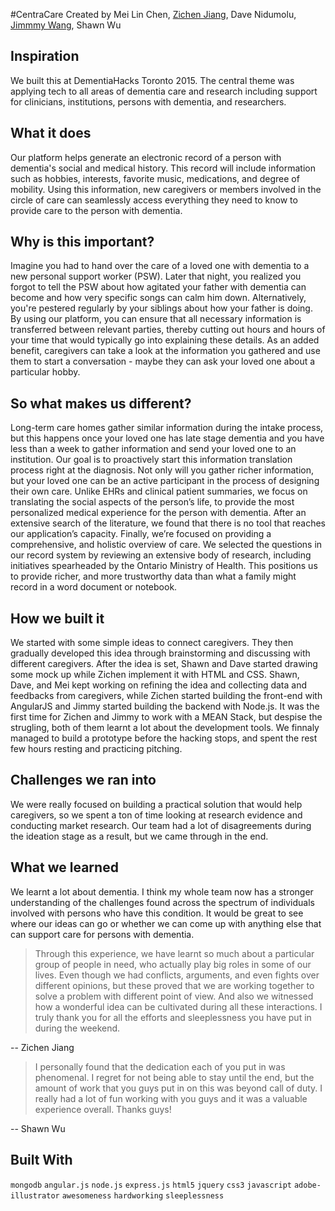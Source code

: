 #CentraCare
Created by Mei Lin Chen, [Zichen Jiang](http://alicj.github.io), Dave Nidumolu, [Jimmmy Wang](http://jimicy.com), Shawn Wu

Inspiration
--
We built this at DementiaHacks Toronto 2015. The central theme was applying tech to all areas of dementia care and research including support for clinicians, institutions, persons with dementia, and researchers.

What it does
--
Our platform helps generate an electronic record of a person with dementia's social and medical history. This record will include information such as hobbies, interests, favorite music, medications, and degree of mobility. Using this information, new caregivers or members involved in the circle of care can seamlessly access everything they need to know to provide care to the person with dementia.

Why is this important?
--
Imagine you had to hand over the care of a loved one with dementia to a new personal support worker (PSW). Later that night, you realized you forgot to tell the PSW about how agitated your father with dementia can become and how very specific songs can calm him down. Alternatively, you're pestered regularly by your siblings about how your father is doing. By using our platform, you can ensure that all necessary information is transferred between relevant parties, thereby cutting out hours and hours of your time that would typically go into explaining these details. As an added benefit, caregivers can take a look at the information you gathered and use them to start a conversation - maybe they can ask your loved one about a particular hobby.

So what makes us different?
--
Long-term care homes gather similar information during the intake process, but this happens once your loved one has late stage dementia and you have less than a week to gather information and send your loved one to an institution. Our goal is to proactively start this information translation process right at the diagnosis. Not only will you gather richer information, but your loved one can be an active participant in the process of designing their own care. Unlike EHRs and clinical patient summaries, we focus on translating the social aspects of the person’s life, to provide the most personalized medical experience for the person with dementia. After an extensive search of the literature, we found that there is no tool that reaches our application’s capacity. Finally, we’re focused on providing a comprehensive, and holistic overview of care. We selected the questions in our record system by reviewing an extensive body of research, including initiatives spearheaded by the Ontario Ministry of Health. This positions us to provide richer, and more trustworthy data than what a family might record in a word document or notebook.

How we built it
--
We started with some simple ideas to connect caregivers. They then gradually developed this idea through brainstorming and discussing with different caregivers. After the idea is set, Shawn and Dave started drawing some mock up while Zichen implement it with HTML and CSS. Shawn, Dave, and Mei kept working on refining the idea and collecting data and feedbacks from caregivers, while Zichen started building the front-end with AngularJS and Jimmy started building the backend with Node.js. It was the first time for Zichen and Jimmy to work with a MEAN Stack, but despise the strugling, both of them learnt a lot about the development tools. We finnaly managed to build a prototype before the hacking stops, and spent the rest few hours resting and practicing pitching.

Challenges we ran into
--
We were really focused on building a practical solution that would help caregivers, so we spent a ton of time looking at research evidence and conducting market research. Our team had a lot of disagreements during the ideation stage as a result, but we came through in the end.

What we learned
--
We learnt a lot about dementia. I think my whole team now has a stronger understanding of the challenges found across the spectrum of individuals involved with persons who have this condition. It would be great to see where our ideas can go or whether we can come up with anything else that can support care for persons with dementia.

>Through this experience, we have learnt so much about a particular group of people in need, who actually play big roles in some of our lives. Even though we had conflicts, arguments, and even fights over different opinions, but these proved that we are working together to solve a problem with different point of view. And also we witnessed how a wonderful idea can be cultivated during all these interactions. I truly thank you for all the efforts and sleeplessness you have put in during the weekend.

-- Zichen Jiang

>I personally found that the dedication each of you put in was phenomenal. I regret for not being able to stay until the end, but the amount of work that you guys put in on this was beyond call of duty. I really had a lot of fun working with you guys and it was a valuable experience overall. Thanks guys!

-- Shawn Wu

Built With
--
`mongodb`
`angular.js`
`node.js`
`express.js`
`html5`
`jquery`
`css3`
`javascript`
`adobe-illustrator`
`awesomeness`
`hardworking`
`sleeplessness`
